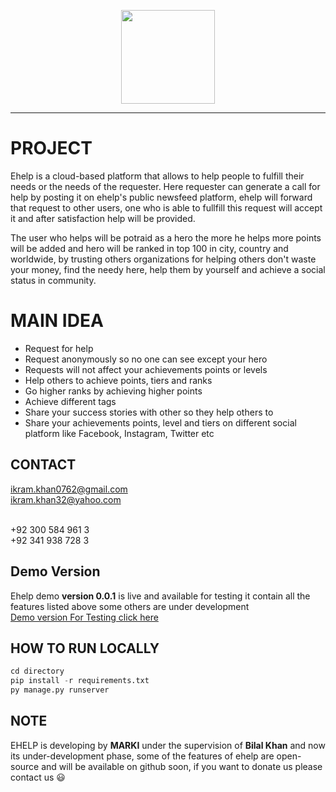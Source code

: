 <p align="center">
  <img src="https://github.com/Tarbazar-DevOps/Ehelp/blob/master/static/application/images/companyLogo.png" height="150">
</p><hr>

# PROJECT
Ehelp is a cloud-based platform that allows to help people to fulfill their needs or the needs of the requester. Here requester can generate a call for help by posting it on ehelp's public newsfeed platform, ehelp will forward that request to other users, one who is able to fullfill this request will accept it and after satisfaction help will be provided.

The user who helps will be potraid as a hero the more he helps more points will be added and hero will be ranked in top 100 in city, country and worldwide, by trusting others organizations for helping others don't waste your money, find the needy here, help them by yourself and achieve a social status in community.
 
# MAIN IDEA
* Request for help
* Request anonymously so no one can see except your hero
* Requests will not affect your achievements points or levels
* Help others to achieve points, tiers and ranks
* Go higher ranks by achieving higher points
* Achieve different tags
* Share your success stories with other so they help others to
* Share your achievements points, level and tiers on different social platform like Facebook, Instagram, Twitter etc

## CONTACT
ikram.khan0762@gmail.com<br>
ikram.khan32@yahoo.com<br><br>

+92 300 584 961 3<br>
+92 341 938 728 3

## Demo Version
Ehelp demo __version 0.0.1__ is live and available for testing it contain all the features listed above some others are under development <br>
[Demo version For Testing click here](http://ikramkhan32.pythonanywhere.com/ "Ehelp-Home Page")

## HOW TO RUN LOCALLY
```python
cd directory
pip install -r requirements.txt
py manage.py runserver
```
## NOTE
EHELP is developing by __MARKI__ under the supervision of __Bilal Khan__ and now its under-development phase, some of the features of ehelp are open-source and will be available on github soon, if you want to donate us please contact us :smiley:<br><br>
